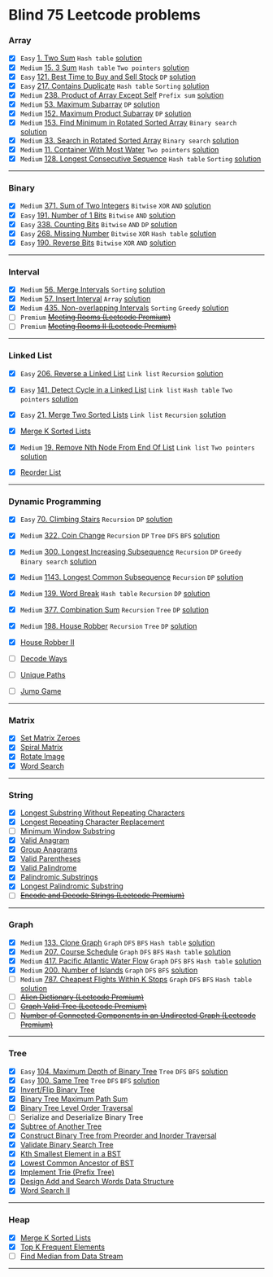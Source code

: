 # Blind 75 Leetcode problems
### Array
- [x] ` Easy ` [1. Two Sum](https://leetcode.com/problems/two-sum/) `Hash table` [solution](./array/1.Two%20Sum.cpp)
- [x] `Medium` [15. 3 Sum](https://leetcode.com/problems/3sum/) `Hash table` `Two pointers` [solution](./array/15.3Sum.cpp)
- [x] ` Easy ` [121. Best Time to Buy and Sell Stock](https://leetcode.com/problems/best-time-to-buy-and-sell-stock/) `DP` [solution](./array/121.Best%20Time%20to%20Buy%20and%20Sell%20Stock.cpp) 
- [x] ` Easy ` [217. Contains Duplicate](https://leetcode.com/problems/contains-duplicate/) `Hash table` `Sorting` [solution](./array/217.Contains%20Duplicate.cpp)
- [x] `Medium` [238. Product of Array Except Self](https://leetcode.com/problems/product-of-array-except-self/) `Prefix sum` [solution](./array/238.Product%20of%20Array%20Except%20Self.cpp)
- [x] `Medium` [53. Maximum Subarray](https://leetcode.com/problems/maximum-subarray/) `DP`  [solution](./array/53.Maximum%20Subarray.cpp)
- [x] `Medium` [152. Maximum Product Subarray](https://leetcode.com/problems/maximum-product-subarray/) `DP` [solution](./array/152.Maximum%20Product%20Subarray.cpp)
- [x] `Medium` [153. Find Minimum in Rotated Sorted Array](https://leetcode.com/problems/find-minimum-in-rotated-sorted-array/) `Binary search` [solution](./array/153.Find%20Minimum%20in%20Rotated%20Sorted%20Array.cpp)
- [x] `Medium` [33. Search in Rotated Sorted Array](https://leetcode.com/problems/search-in-rotated-sorted-array/) `Binary search` [solution](./array/33.Search%20in%20Rotated%20Sorted%20Array.cpp)
- [x] `Medium` [11. Container With Most Water](https://leetcode.com/problems/container-with-most-water/) `Two pointers` [solution](./array/11.Container%20With%20Most%20Water.cpp)
- [x] `Medium` [128. Longest Consecutive Sequence](https://leetcode.com/problems/longest-consecutive-sequence/) `Hash table` `Sorting` [solution](./array/128.Longest%20Consecutive%20Sequence.cpp)
****

### Binary
- [x] `Medium` [371. Sum of Two Integers](https://leetcode.com/problems/sum-of-two-integers/) `Bitwise` `XOR` `AND` [solution](./binary/371.Sum%20of%20Two%20Integers.cpp)
- [x] ` Easy ` [191. Number of 1 Bits](https://leetcode.com/problems/number-of-1-bits/) `Bitwise` `AND` [solution](./binary/191.Number%20of%201%20Bits.cpp)
- [x] ` Easy ` [338. Counting Bits](https://leetcode.com/problems/counting-bits/) `Bitwise` `AND` `DP` [solution](./binary/338.Counting%20Bits.cpp) 
- [x] ` Easy ` [268. Missing Number](https://leetcode.com/problems/missing-number/) `Bitwise` `XOR` `Hash table` [solution](./binary/268.Missing%20Number.cpp)
- [x] ` Easy ` [190. Reverse Bits](https://leetcode.com/problems/reverse-bits/) `Bitwise` `XOR` `AND` [solution](./binary/190.Reverse%20Bits.cpp)
****

### Interval
- [x] `Medium` [56. Merge Intervals](https://leetcode.com/problems/merge-intervals/) `Sorting` [solution](./interval/56.Merge%20Intervals.cpp)
- [x] `Medium` [57. Insert Interval](https://leetcode.com/problems/insert-interval/) `Array` [solution](./interval/57.Insert%20Interval.cpp)
- [x] `Medium` [435. Non-overlapping Intervals](https://leetcode.com/problems/non-overlapping-intervals/) `Sorting` `Greedy` [solution](./interval/435.Non-overlapping%20Intervals.cpp)
- [ ] `Premium` ~~[Meeting Rooms (Leetcode Premium)](https://leetcode.com/problems/meeting-rooms/)~~
- [ ] `Premium` ~~[Meeting Rooms II (Leetcode Premium)](https://leetcode.com/problems/meeting-rooms-ii/)~~
****

### Linked List
- [x] ` Easy ` [206. Reverse a Linked List](https://leetcode.com/problems/reverse-linked-list/) 
        `Link list` `Recursion` [solution](./linked%20list/206.Reverse%20Linked%20List.cpp)

- [x] ` Easy ` [141. Detect Cycle in a Linked List](https://leetcode.com/problems/linked-list-cycle/) 
        `Link list` `Hash table` `Two pointers` [solution](./linked%20list/141.Linked%20List%20Cycle.cpp)

- [x] ` Easy ` [21. Merge Two Sorted Lists](https://leetcode.com/problems/merge-two-sorted-lists/) 
        `Link list` `Recursion` [solution](./linked%20list/21.Merge%20Two%20Sorted%20Lists.cpp)

- [x] [Merge K Sorted Lists](https://leetcode.com/problems/merge-k-sorted-lists/)

- [x] `Medium` [19. Remove Nth Node From End Of List](https://leetcode.com/problems/remove-nth-node-from-end-of-list/) 
        `Link list` `Two pointers` [solution](./linked%20list/19.Remove%20Nth%20Node%20From%20End%20of%20List.cpp)

- [x] [Reorder List](https://leetcode.com/problems/reorder-list/)
****

### Dynamic Programming
- [x] ` Easy ` [70. Climbing Stairs](https://leetcode.com/problems/climbing-stairs/) 
        `Recursion` `DP` [solution](./dynamic%20programming/70.Climbing%20Stairs.cpp)

- [x] `Medium` [322. Coin Change](https://leetcode.com/problems/coin-change/) 
        `Recursion` `DP` `Tree` `DFS` `BFS` [solution](./dynamic%20programming/322.Coin%20Change.cpp)

- [x] `Medium` [300. Longest Increasing Subsequence](https://leetcode.com/problems/longest-increasing-subsequence/) 
        `Recursion` `DP` `Greedy` `Binary search` [solution](./dynamic%20programming/300.Longest%20Increasing%20Subsequence.cpp)

- [x] `Medium` [1143. Longest Common Subsequence](https://leetcode.com/problems/longest-common-subsequence/) 
        `Recursion` `DP` [solution](./dynamic%20programming/1143.Longest%20Common%20Subsequence.cpp)

- [x] `Medium` [139. Word Break](https://leetcode.com/problems/word-break/) 
        `Hash table` `Recursion` `DP` [solution](./dynamic%20programming/139.Word%20Break.cpp)

- [x] `Medium` [377. Combination Sum](https://leetcode.com/problems/combination-sum-iv/) 
        `Recursion` `Tree` `DP` [solution](./dynamic%20programming/377.Combination%20Sum%20IV.cpp)
        
- [x] `Medium` [198. House Robber](https://leetcode.com/problems/house-robber/) 
        `Recursion` `Tree` `DP` [solution](./dynamic%20programming/198.House%20Robber.cpp)

- [x] [House Robber II](https://leetcode.com/problems/house-robber-ii/)
- [ ] [Decode Ways](https://leetcode.com/problems/decode-ways/)
- [ ] [Unique Paths](https://leetcode.com/problems/unique-paths/)
- [ ] [Jump Game](https://leetcode.com/problems/jump-game/)
****

### Matrix
- [x] [Set Matrix Zeroes](https://leetcode.com/problems/set-matrix-zeroes/)
- [x] [Spiral Matrix](https://leetcode.com/problems/spiral-matrix/)
- [x] [Rotate Image](https://leetcode.com/problems/rotate-image/)
- [x] [Word Search](https://leetcode.com/problems/word-search/)
****

### String
- [x] [Longest Substring Without Repeating Characters](https://leetcode.com/problems/longest-substring-without-repeating-characters/)
- [x] [Longest Repeating Character Replacement](https://leetcode.com/problems/longest-repeating-character-replacement/)
- [ ] [Minimum Window Substring](https://leetcode.com/problems/minimum-window-substring/)
- [x] [Valid Anagram](https://leetcode.com/problems/valid-anagram/)
- [x] [Group Anagrams](https://leetcode.com/problems/group-anagrams/)
- [x] [Valid Parentheses](https://leetcode.com/problems/valid-parentheses/)
- [x] [Valid Palindrome](https://leetcode.com/problems/valid-palindrome/)
- [x] [Palindromic Substrings](https://leetcode.com/problems/palindromic-substrings/)
- [x] [Longest Palindromic Substring](https://leetcode.com/problems/longest-palindromic-substring/)
- [ ] ~~[Encode and Decode Strings (Leetcode Premium)](https://leetcode.com/problems/encode-and-decode-strings/)~~
****

### Graph
- [x] `Medium` [133. Clone Graph](https://leetcode.com/problems/clone-graph/) `Graph` `DFS` `BFS` `Hash table` [solution](./graph/133.Clone%20Graph.cpp) 
- [x] `Medium` [207. Course Schedule](https://leetcode.com/problems/course-schedule/) `Graph` `DFS` `BFS` `Hash table` [solution](./graph/207.Course%20Schedule.cpp)
- [x] `Medium` [417. Pacific Atlantic Water Flow](https://leetcode.com/problems/pacific-atlantic-water-flow/) `Graph` `DFS` `BFS` `Hash table` [solution](./graph/417.Pacific%20Atlantic%20Water%20Flow.cpp)
- [x] `Medium` [200. Number of Islands](https://leetcode.com/problems/number-of-islands/)  `Graph` `DFS` `BFS` [solution](./graph/200.Number%20of%20Islands.cpp)
- [ ] `Medium` [787. Cheapest Flights Within K Stops](https://leetcode.com/problems/cheapest-flights-within-k-stops/)  `Graph` `DFS` `BFS` `Hash table` [solution](./graph/787.Cheapest%20Flights%20Within%20K%20Stops.cpp)
- [ ] ~~[Alien Dictionary (Leetcode Premium)](https://leetcode.com/problems/alien-dictionary/)~~
- [ ] ~~[Graph Valid Tree (Leetcode Premium)](https://leetcode.com/problems/graph-valid-tree/)~~
- [ ] ~~[Number of Connected Components in an Undirected Graph (Leetcode Premium)](https://leetcode.com/problems/number-of-connected-components-in-an-undirected-graph/)~~
****

### Tree
- [x] ` Easy ` [104. Maximum Depth of Binary Tree](https://leetcode.com/problems/maximum-depth-of-binary-tree/) `Tree` `DFS` `BFS` [solution](./tree/104.Maximum%20Depth%20of%20Binary%20Tree.cpp)
- [x] ` Easy ` [100. Same Tree](https://leetcode.com/problems/same-tree/)  `Tree` `DFS` `BFS` [solution](./tree/100.Same%20Tree.cpp)
- [x] [Invert/Flip Binary Tree](https://leetcode.com/problems/invert-binary-tree/)
- [x] [Binary Tree Maximum Path Sum](https://leetcode.com/problems/binary-tree-maximum-path-sum/)
- [x] [Binary Tree Level Order Traversal](https://leetcode.com/problems/binary-tree-level-order-traversal/)
- [ ] Serialize and Deserialize Binary Tree
- [x] [Subtree of Another Tree](https://leetcode.com/problems/subtree-of-another-tree/)
- [x] [Construct Binary Tree from Preorder and Inorder Traversal](https://leetcode.com/problems/construct-binary-tree-from-preorder-and-inorder-traversal/)
- [x] [Validate Binary Search Tree](https://leetcode.com/problems/validate-binary-search-tree/)
- [x] [Kth Smallest Element in a BST](https://leetcode.com/problems/kth-smallest-element-in-a-bst/)
- [x] [Lowest Common Ancestor of BST](https://leetcode.com/problems/lowest-common-ancestor-of-a-binary-search-tree/)
- [x] [Implement Trie (Prefix Tree)](https://leetcode.com/problems/implement-trie-prefix-tree/)
- [x] [Design Add and Search Words Data Structure](https://leetcode.com/problems/design-add-and-search-words-data-structure/)
- [x] [Word Search II](https://leetcode.com/problems/word-search-ii/)
****

### Heap
- [x] [Merge K Sorted Lists](https://leetcode.com/problems/merge-k-sorted-lists/)
- [x] [Top K Frequent Elements](https://leetcode.com/problems/top-k-frequent-elements/)
- [ ] [Find Median from Data Stream](https://leetcode.com/problems/find-median-from-data-stream/)
****

